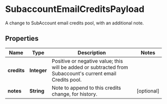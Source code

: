 

# SubaccountEmailCreditsPayload

A change to SubAccount email credits pool, with an additional note.
## Properties

Name | Type | Description | Notes
------------ | ------------- | ------------- | -------------
**credits** | **Integer** | Positive or negative value; this will be added or subtracted from Subaccount&#39;s current email Credits pool. | 
**notes** | **String** | Note to append to this credits change, for history. |  [optional]



